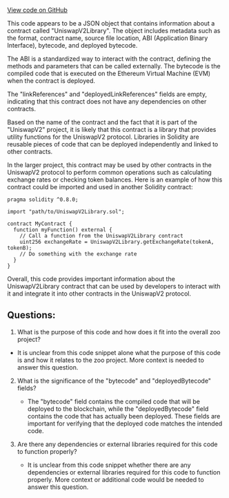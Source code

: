 [View code on GitHub](zoo-labs/zoo/blob/master/contracts/artifacts/src/uniswapv2/libraries/UniswapV2Library.sol/UniswapV2Library.json)

This code appears to be a JSON object that contains information about a contract called "UniswapV2Library". The object includes metadata such as the format, contract name, source file location, ABI (Application Binary Interface), bytecode, and deployed bytecode. 

The ABI is a standardized way to interact with the contract, defining the methods and parameters that can be called externally. The bytecode is the compiled code that is executed on the Ethereum Virtual Machine (EVM) when the contract is deployed. 

The "linkReferences" and "deployedLinkReferences" fields are empty, indicating that this contract does not have any dependencies on other contracts. 

Based on the name of the contract and the fact that it is part of the "UniswapV2" project, it is likely that this contract is a library that provides utility functions for the UniswapV2 protocol. Libraries in Solidity are reusable pieces of code that can be deployed independently and linked to other contracts. 

In the larger project, this contract may be used by other contracts in the UniswapV2 protocol to perform common operations such as calculating exchange rates or checking token balances. Here is an example of how this contract could be imported and used in another Solidity contract:

```
pragma solidity ^0.8.0;

import "path/to/UniswapV2Library.sol";

contract MyContract {
  function myFunction() external {
    // Call a function from the UniswapV2Library contract
    uint256 exchangeRate = UniswapV2Library.getExchangeRate(tokenA, tokenB);
    // Do something with the exchange rate
  }
}
```

Overall, this code provides important information about the UniswapV2Library contract that can be used by developers to interact with it and integrate it into other contracts in the UniswapV2 protocol.
## Questions: 
 1. What is the purpose of this code and how does it fit into the overall zoo project?
   - It is unclear from this code snippet alone what the purpose of this code is and how it relates to the zoo project. More context is needed to answer this question.

2. What is the significance of the "bytecode" and "deployedBytecode" fields?
   - The "bytecode" field contains the compiled code that will be deployed to the blockchain, while the "deployedBytecode" field contains the code that has actually been deployed. These fields are important for verifying that the deployed code matches the intended code.

3. Are there any dependencies or external libraries required for this code to function properly?
   - It is unclear from this code snippet whether there are any dependencies or external libraries required for this code to function properly. More context or additional code would be needed to answer this question.
